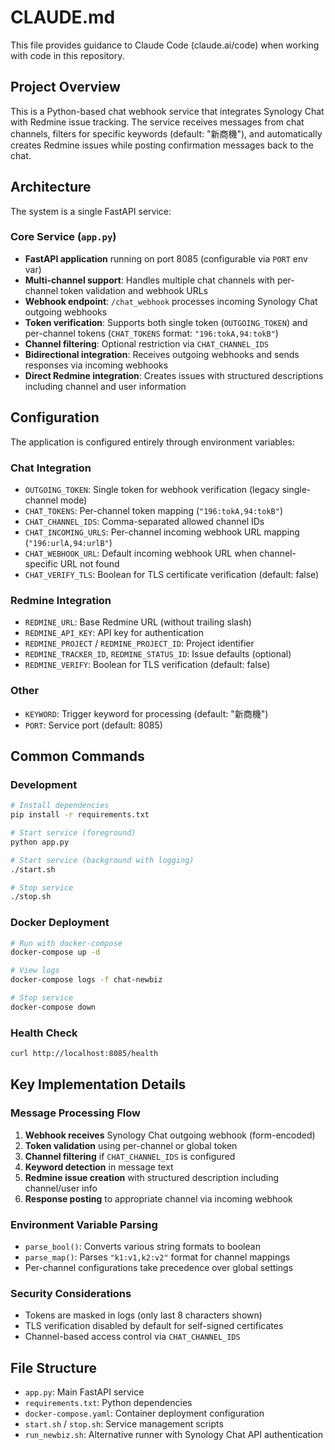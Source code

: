 # CLAUDE.md

This file provides guidance to Claude Code (claude.ai/code) when working with code in this repository.

## Project Overview

This is a Python-based chat webhook service that integrates Synology Chat with Redmine issue tracking. The service receives messages from chat channels, filters for specific keywords (default: "新商機"), and automatically creates Redmine issues while posting confirmation messages back to the chat.

## Architecture

The system is a single FastAPI service:

### Core Service (`app.py`)
- **FastAPI application** running on port 8085 (configurable via `PORT` env var)
- **Multi-channel support**: Handles multiple chat channels with per-channel token validation and webhook URLs
- **Webhook endpoint**: `/chat_webhook` processes incoming Synology Chat outgoing webhooks
- **Token verification**: Supports both single token (`OUTGOING_TOKEN`) and per-channel tokens (`CHAT_TOKENS` format: `"196:tokA,94:tokB"`)
- **Channel filtering**: Optional restriction via `CHAT_CHANNEL_IDS` 
- **Bidirectional integration**: Receives outgoing webhooks and sends responses via incoming webhooks
- **Direct Redmine integration**: Creates issues with structured descriptions including channel and user information

## Configuration

The application is configured entirely through environment variables:

### Chat Integration
- `OUTGOING_TOKEN`: Single token for webhook verification (legacy single-channel mode)
- `CHAT_TOKENS`: Per-channel token mapping (`"196:tokA,94:tokB"`)
- `CHAT_CHANNEL_IDS`: Comma-separated allowed channel IDs
- `CHAT_INCOMING_URLS`: Per-channel incoming webhook URL mapping (`"196:urlA,94:urlB"`)
- `CHAT_WEBHOOK_URL`: Default incoming webhook URL when channel-specific URL not found
- `CHAT_VERIFY_TLS`: Boolean for TLS certificate verification (default: false)

### Redmine Integration
- `REDMINE_URL`: Base Redmine URL (without trailing slash)
- `REDMINE_API_KEY`: API key for authentication
- `REDMINE_PROJECT` / `REDMINE_PROJECT_ID`: Project identifier
- `REDMINE_TRACKER_ID`, `REDMINE_STATUS_ID`: Issue defaults (optional)
- `REDMINE_VERIFY`: Boolean for TLS verification (default: false)

### Other
- `KEYWORD`: Trigger keyword for processing (default: "新商機")
- `PORT`: Service port (default: 8085)

## Common Commands

### Development
```bash
# Install dependencies
pip install -r requirements.txt

# Start service (foreground)
python app.py

# Start service (background with logging)
./start.sh

# Stop service
./stop.sh
```

### Docker Deployment
```bash
# Run with docker-compose
docker-compose up -d

# View logs
docker-compose logs -f chat-newbiz

# Stop service
docker-compose down
```


### Health Check
```bash
curl http://localhost:8085/health
```

## Key Implementation Details

### Message Processing Flow
1. **Webhook receives** Synology Chat outgoing webhook (form-encoded)
2. **Token validation** using per-channel or global token
3. **Channel filtering** if `CHAT_CHANNEL_IDS` is configured  
4. **Keyword detection** in message text
5. **Redmine issue creation** with structured description including channel/user info
6. **Response posting** to appropriate channel via incoming webhook

### Environment Variable Parsing
- `parse_bool()`: Converts various string formats to boolean
- `parse_map()`: Parses `"k1:v1,k2:v2"` format for channel mappings
- Per-channel configurations take precedence over global settings

### Security Considerations
- Tokens are masked in logs (only last 8 characters shown)
- TLS verification disabled by default for self-signed certificates
- Channel-based access control via `CHAT_CHANNEL_IDS`

## File Structure
- `app.py`: Main FastAPI service
- `requirements.txt`: Python dependencies
- `docker-compose.yaml`: Container deployment configuration
- `start.sh` / `stop.sh`: Service management scripts
- `run_newbiz.sh`: Alternative runner with Synology Chat API authentication